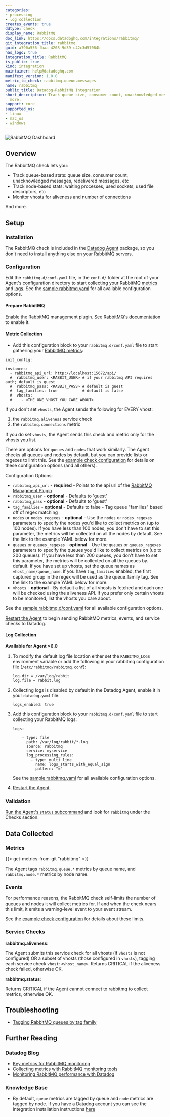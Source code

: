 ```yaml
---
categories:
- processing
- log collection
creates_events: true
ddtype: check
display_name: RabbitMQ
doc_link: https://docs.datadoghq.com/integrations/rabbitmq/
git_integration_title: rabbitmq
guid: a790a556-fbaa-4208-9d39-c42c3d57084b
has_logo: true
integration_title: RabbitMQ
is_public: true
kind: integration
maintainer: help@datadoghq.com
manifest_version: 1.0.0
metric_to_check: rabbitmq.queue.messages
name: rabbitmq
public_title: Datadog-RabbitMQ Integration
short_description: Track queue size, consumer count, unacknowledged messages, and
  more.
support: core
supported_os:
- linux
- mac_os
- windows
---
```




![RabbitMQ Dashboard][13]

## Overview

The RabbitMQ check lets you:

* Track queue-based stats: queue size, consumer count, unacknowledged messages, redelivered messages, etc
* Track node-based stats: waiting processes, used sockets, used file descriptors, etc
* Monitor vhosts for aliveness and number of connections

And more.
## Setup
### Installation

The RabbitMQ check is included in the [Datadog Agent][1] package, so you don't need to install anything else on your RabbitMQ servers.

### Configuration

Edit the `rabbitmq.d/conf.yaml` file, in the `conf.d/` folder at the root of your Agent's configuration directory to start collecting your RabbitMQ [metrics](#metric-collection) and [logs](#log-collection). See the [sample rabbitmq.yaml][3] for all available configuration options.

#### Prepare RabbitMQ

Enable the RabbitMQ management plugin. See [RabbitMQ's documentation][2] to enable it.

#### Metric Collection

* Add this configuration block to your `rabbitmq.d/conf.yaml` file to start gathering your [RabbitMQ metrics](#metrics):

```
init_config:

instances:
  - rabbitmq_api_url: http://localhost:15672/api/
  #  rabbitmq_user: <RABBIT_USER> # if your rabbitmq API requires auth; default is guest
  #  rabbitmq_pass: <RABBIT_PASS> # default is guest
  #  tag_families: true           # default is false
  #  vhosts:
  #    - <THE_ONE_VHOST_YOU_CARE_ABOUT>
```

If you don't set `vhosts`, the Agent sends the following for EVERY vhost:

1. the `rabbitmq.aliveness` service check
2. the `rabbitmq.connections` metric

If you do set `vhosts`, the Agent sends this check and metric only for the vhosts you list.

There are options for `queues` and `nodes` that work similarly. The Agent checks all queues and nodes by default, but you can provide lists or regexes to limit this. See the [example check configuration][3] for details on these configuration options (and all others).

Configuration Options:

* `rabbitmq_api_url` - **required** - Points to the api url of the [RabbitMQ Managment Plugin][4]
* `rabbitmq_user` - **optional** - Defaults to 'guest'
* `rabbitmq_pass` - **optional** - Defaults to 'guest'
* `tag_families` - **optional** - Defaults to false - Tag queue "families" based off of regex matching
* `nodes` or `nodes_regexes` - **optional** - Use the `nodes` or `nodes_regexes` parameters to specify the nodes you'd like to collect metrics on (up to 100 nodes). If you have less than 100 nodes, you don't have to set this parameter, the metrics will be collected on all the nodes by default. See the link to the example YAML below for more.
* `queues` or `queues_regexes` - **optional** - Use the `queues` or `queues_regexes` parameters to specify the queues you'd like to collect metrics on (up to 200 queues). If you have less than 200 queues, you don't have to set this parameter, the metrics will be collected on all the queues by. default. If you have set up vhosts, set the queue names as `vhost_name/queue_name`. If you have `tag_families` enabled, the first captured group in the regex will be used as the queue_family tag.  See the link to the example YAML below for more.
* `vhosts` - **optional** - By default a list of all vhosts is fetched and each one will be checked using the aliveness API. If you prefer only certain vhosts to be monitored, list the vhosts you care about.

See the [sample rabbitmq.d/conf.yaml][3] for all available configuration options.

[Restart the Agent][5] to begin sending RabbitMQ metrics, events, and service checks to Datadog.

#### Log Collection

**Available for Agent >6.0**

1. To modify the default log file location either set the `RABBITMQ_LOGS` environment variable or add the following in your rabbitmq configuration file (`/etc/rabbitmq/rabbitmq.conf`):

    ```
    log.dir = /var/log/rabbit
    log.file = rabbit.log
    ```

2. Collecting logs is disabled by default in the Datadog Agent, enable it in your `datadog.yaml` file:

    ```
    logs_enabled: true
    ```

3. Add this configuration block to your `rabbitmq.d/conf.yaml` file to start collecting your RabbitMQ logs:

    ```
    logs:

        - type: file
          path: /var/log/rabbit/*.log
          source: rabbitmq
          service: myservice
          log_processing_rules:
            - type: multi_line
              name: logs_starts_with_equal_sign
              pattern: "="
    ```

    See the [sample rabbitmq.yaml][3] for all available configuration options.

4. [Restart the Agent][5].

### Validation

[Run the Agent's `status` subcommand][6] and look for `rabbitmq` under the Checks section.

## Data Collected
### Metrics
{{< get-metrics-from-git "rabbitmq" >}}


The Agent tags `rabbitmq.queue.*` metrics by queue name, and `rabbitmq.node.*` metrics by node name.

### Events

For performance reasons, the RabbitMQ check self-limits the number of queues and nodes it will collect metrics for. If and when the check nears this limit, it emits a warning-level event to your event stream.

See the [example check configuration][3] for details about these limits.

### Service Checks

**rabbitmq.aliveness**:

The Agent submits this service check for all vhosts (if `vhosts` is not configured) OR a subset of vhosts (those configured in `vhosts`), tagging each service check `vhost:<vhost_name>`. Returns CRITICAL if the aliveness check failed, otherwise OK.

**rabbitmq.status**:

Returns CRITICAL if the Agent cannot connect to rabbitmq to collect metrics, otherwise OK.

## Troubleshooting

* [Tagging RabbitMQ queues by tag family][8]

## Further Reading
### Datadog Blog
* [Key metrics for RabbitMQ monitoring][9]
* [Collecting metrics with RabbitMQ monitoring tools][10]
* [Monitoring RabbitMQ performance with Datadog][11]

### Knowledge Base
* By default, `queue` metrics are tagged by queue and `node` metrics are tagged by node. If you have a Datadog account you can see the integration installation instructions [here][12]


[1]: https://app.datadoghq.com/account/settings#agent
[2]: https://www.rabbitmq.com/management.html
[3]: https://github.com/DataDog/integrations-core/blob/master/rabbitmq/datadog_checks/rabbitmq/data/conf.yaml.example
[4]: https://www.rabbitmq.com/management.html
[5]: https://docs.datadoghq.com/agent/faq/agent-commands/#start-stop-restart-the-agent
[6]: https://docs.datadoghq.com/agent/faq/agent-commands/#agent-status-and-information
[7]: https://github.com/DataDog/integrations-core/blob/master/rabbitmq/metadata.csv
[8]: https://docs.datadoghq.com/integrations/faq/tagging-rabbitmq-queues-by-tag-family
[9]: https://www.datadoghq.com/blog/rabbitmq-monitoring/
[10]: https://www.datadoghq.com/blog/rabbitmq-monitoring-tools/
[11]: https://www.datadoghq.com/blog/monitoring-rabbitmq-performance-with-datadog/
[12]: https://app.datadoghq.com/account/settings#integrations/rabbitmq
[13]: https://raw.githubusercontent.com/DataDog/documentation/master/src/images/integrations/rabbitmq/rabbitmqdashboard.png
